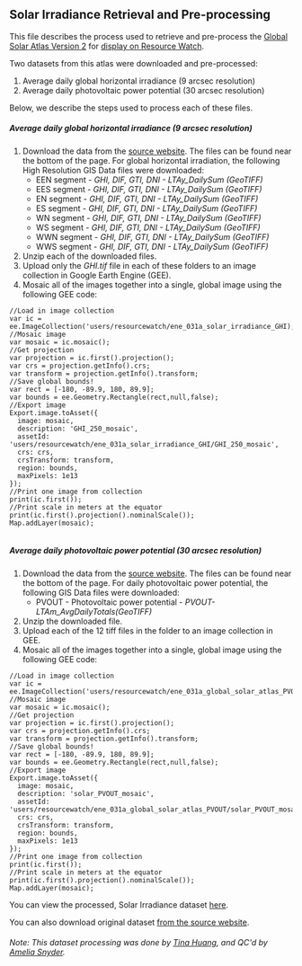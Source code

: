 ## Solar Irradiance Retrieval and Pre-processing
This file describes the process used to retrieve and pre-process the [Global Solar Atlas Version 2](https://globalsolaratlas.info/download/world) for [display on Resource Watch](https://resourcewatch.org/data/explore/Solar-Irradiance).

Two datasets from this atlas were downloaded and pre-processed:
1) Average daily global horizontal irradiance (9 arcsec resolution)
2) Average daily photovoltaic power potential (30 arcsec resolution)

Below, we describe the steps used to process each of these files.

##### Average daily global horizontal irradiance (9 arcsec resolution)
1) Download the data from the [source website](https://globalsolaratlas.info/download/world). The files can be found near the bottom of the page. For global horizontal irradiation, the following High Resolution GIS Data files were downloaded:
    - EEN segment - *GHI, DIF, GTI, DNI - LTAy_DailySum (GeoTIFF)*
    - EES segment - *GHI, DIF, GTI, DNI - LTAy_DailySum (GeoTIFF)*
    - EN segment - *GHI, DIF, GTI, DNI - LTAy_DailySum (GeoTIFF)*
    - ES segment - *GHI, DIF, GTI, DNI - LTAy_DailySum (GeoTIFF)*
    - WN segment - *GHI, DIF, GTI, DNI - LTAy_DailySum (GeoTIFF)*
    - WS segment - *GHI, DIF, GTI, DNI - LTAy_DailySum (GeoTIFF)*
    - WWN segment - *GHI, DIF, GTI, DNI - LTAy_DailySum (GeoTIFF)*
    - WWS segment - *GHI, DIF, GTI, DNI - LTAy_DailySum (GeoTIFF)*
2) Unzip each of the downloaded files.
3) Upload only the *GHI.tif* file in each of these folders to an image collection in Google Earth Engine (GEE).
4) Mosaic all of the images together into a single, global image using the following GEE code:

```
//Load in image collection
var ic = ee.ImageCollection('users/resourcewatch/ene_031a_solar_irradiance_GHI);
//Mosaic image
var mosaic = ic.mosaic();
//Get projection
var projection = ic.first().projection();
var crs = projection.getInfo().crs;
var transform = projection.getInfo().transform;
//Save global bounds!
var rect = [-180, -89.9, 180, 89.9];
var bounds = ee.Geometry.Rectangle(rect,null,false);
//Export image
Export.image.toAsset({
  image: mosaic,
  description: 'GHI_250_mosaic',
  assetId: 'users/resourcewatch/ene_031a_solar_irradiance_GHI/GHI_250_mosaic',
  crs: crs,
  crsTransform: transform,
  region: bounds,
  maxPixels: 1e13
});
//Print one image from collection
print(ic.first());
//Print scale in meters at the equator
print(ic.first().projection().nominalScale());
Map.addLayer(mosaic);


```
##### Average daily photovoltaic power potential (30 arcsec resolution)
1) Download the data from the [source website](https://globalsolaratlas.info/download/world). The files can be found near the bottom of the page. For daily photovoltaic power potential, the following GIS Data files were downloaded:
    - PVOUT - Photovoltaic power potential - *PVOUT-LTAm_AvgDailyTotals(GeoTIFF)*
2) Unzip the downloaded file.
3) Upload each of the 12 tiff files in the folder to an image collection in GEE.
4) Mosaic all of the images together into a single, global image using the following GEE code:
```
//Load in image collection
var ic = ee.ImageCollection('users/resourcewatch/ene_031a_global_solar_atlas_PVOUT);
//Mosaic image
var mosaic = ic.mosaic();
//Get projection
var projection = ic.first().projection();
var crs = projection.getInfo().crs;
var transform = projection.getInfo().transform;
//Save global bounds!
var rect = [-180, -89.9, 180, 89.9];
var bounds = ee.Geometry.Rectangle(rect,null,false);
//Export image
Export.image.toAsset({
  image: mosaic,
  description: 'solar_PVOUT_mosaic',
  assetId: 'users/resourcewatch/ene_031a_global_solar_atlas_PVOUT/solar_PVOUT_mosaic',
  crs: crs,
  crsTransform: transform,
  region: bounds,
  maxPixels: 1e13
});
//Print one image from collection
print(ic.first());
//Print scale in meters at the equator
print(ic.first().projection().nominalScale());
Map.addLayer(mosaic);
```


You can view the processed, Solar Irradiance dataset [here](https://resourcewatch.org/data/explore/Solar-Irradiance).

You can also download original dataset [from the source website](https://globalsolaratlas.info/download/world).

###### Note: This dataset processing was done by [Tina Huang](https://www.wri.org/profile/tina-huang), and QC'd by [Amelia Snyder](https://www.wri.org/profile/amelia-snyder).
